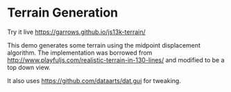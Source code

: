 # Terrain Generation

Try it live https://garrows.github.io/js13k-terrain/

This demo generates some terrain using the midpoint displacement algorithm. The implementation was borrowed from http://www.playfuljs.com/realistic-terrain-in-130-lines/ and modified to be a top down view.

It also uses https://github.com/dataarts/dat.gui for tweaking.